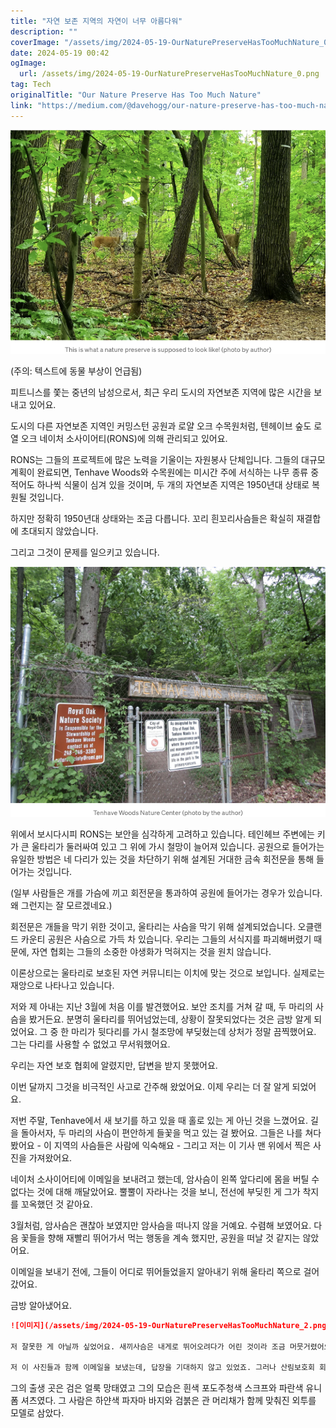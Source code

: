 ```yaml
---
title: "자연 보존 지역의 자연이 너무 아름다워"
description: ""
coverImage: "/assets/img/2024-05-19-OurNaturePreserveHasTooMuchNature_0.png"
date: 2024-05-19 00:42
ogImage: 
  url: /assets/img/2024-05-19-OurNaturePreserveHasTooMuchNature_0.png
tag: Tech
originalTitle: "Our Nature Preserve Has Too Much Nature"
link: "https://medium.com/@davehogg/our-nature-preserve-has-too-much-nature-410a69215aeb"
---
```



![이미지](/assets/img/2024-05-19-OurNaturePreserveHasTooMuchNature_0.png)

(주의: 텍스트에 동물 부상이 언급됨)

피트니스를 쫓는 중년의 남성으로서, 최근 우리 도시의 자연보존 지역에 많은 시간을 보내고 있어요.

도시의 다른 자연보존 지역인 커밍스턴 공원과 로얄 오크 수목원처럼, 텐헤이브 숲도 로열 오크 네이처 소사이어티(RONS)에 의해 관리되고 있어요.

<div class="content-ad"></div>

RONS는 그들의 프로젝트에 많은 노력을 기울이는 자원봉사 단체입니다. 그들의 대규모 계획이 완료되면, Tenhave Woods와 수목원에는 미시간 주에 서식하는 나무 종류 중 적어도 하나씩 식물이 심겨 있을 것이며, 두 개의 자연보존 지역은 1950년대 상태로 복원될 것입니다.

하지만 정확히 1950년대 상태와는 조금 다릅니다. 꼬리 흰꼬리사슴들은 확실히 재결합에 초대되지 않았습니다.

그리고 그것이 문제를 일으키고 있습니다.

![사진](/assets/img/2024-05-19-OurNaturePreserveHasTooMuchNature_1.png)

<div class="content-ad"></div>

위에서 보시다시피 RONS는 보안을 심각하게 고려하고 있습니다. 테인헤브 주변에는 키가 큰 울타리가 둘러싸여 있고 그 위에 가시 철망이 늘어져 있습니다. 공원으로 들어가는 유일한 방법은 네 다리가 있는 것을 차단하기 위해 설계된 거대한 금속 회전문을 통해 들어가는 것입니다.

(일부 사람들은 개를 가슴에 끼고 회전문을 통과하여 공원에 들어가는 경우가 있습니다. 왜 그런지는 잘 모르겠네요.)

회전문은 개들을 막기 위한 것이고, 울타리는 사슴을 막기 위해 설계되었습니다. 오클랜드 카운티 공원은 사슴으로 가득 차 있습니다. 우리는 그들의 서식지를 파괴해버렸기 때문에, 자연 협회는 그들의 소중한 야생화가 먹혀지는 것을 원치 않습니다.

이론상으로는 울타리로 보호된 자연 커뮤니티는 이치에 맞는 것으로 보입니다. 실제로는 재앙으로 나타나고 있습니다.

<div class="content-ad"></div>

저와 제 아내는 지난 3월에 처음 이를 발견했어요. 보안 조치를 거쳐 갈 때, 두 마리의 사슴을 봤거든요. 분명히 울타리를 뛰어넘었는데, 상황이 잘못되었다는 것은 금방 알게 되었어요. 그 중 한 마리가 뒷다리를 가시 철조망에 부딪혔는데 상처가 정말 끔찍했어요. 그는 다리를 사용할 수 없었고 무서워했어요.

우리는 자연 보호 협회에 알렸지만, 답변을 받지 못했어요.

이번 달까지 그것을 비극적인 사고로 간주해 왔었어요. 이제 우리는 더 잘 알게 되었어요.

저번 주말, Tenhave에서 새 보기를 하고 있을 때 홀로 있는 게 아닌 것을 느꼈어요. 길을 돌아서자, 두 마리의 사슴이 편안하게 들꽃을 먹고 있는 걸 봤어요. 그들은 나를 쳐다봤어요 - 이 지역의 사슴들은 사람에 익숙해요 - 그리고 저는 이 기사 맨 위에서 찍은 사진을 가져왔어요.

<div class="content-ad"></div>

네이처 소사이어티에 이메일을 보내려고 했는데, 암사슴이 왼쪽 앞다리에 몸을 버틸 수 없다는 것에 대해 깨달았어요. 뿔뿔이 자라나는 것을 보니, 전선에 부딪힌 게 그가 착지를 꼬옥했던 것 같아요.

3월처럼, 암사슴은 괜찮아 보였지만 암사슴을 떠나지 않을 거예요. 수렴해 보였어요. 다음 꽃들을 향해 재빨리 뛰어가서 먹는 행동을 계속 했지만, 공원을 떠날 것 같지는 않았어요.

이메일을 보내기 전에, 그들이 어디로 뛰어들었을지 알아내기 위해 울타리 쪽으로 걸어갔어요.

금방 알아냈어요.

<div class="content-ad"></div>

```markdown
![이미지](/assets/img/2024-05-19-OurNaturePreserveHasTooMuchNature_2.png)

저 잘못한 게 아닐까 싶었어요. 새끼사슴은 내게로 뛰어오려다가 어린 것이라 조금 머뭇거렸어요. 빼곡한 숲 속에서 어른 사슴 부모를 떠나지 않을 거 같아 마음이 더 아팠습니다.

저 이 사진들과 함께 이메일을 보냈는데, 답장을 기대하지 않고 있었죠. 그러나 산림보호회 회장님께서 두 마리 다쳐 각각의 자리에서 서 있을 수 없었다면 소식을 알려주셨습니다. 이런 일이 생겼을 때 RONS(어린이 자연 보호회)는 어떻게 대처하는지 물어보았습니다.
```  

<div class="content-ad"></div>

그의 출생 곳은 검은 얼룩 망태였고 그의 모습은 흰색 포도주청색 스크프와 파란색 유니폼 셔츠였다. 그 사람은 하얀색 파자마 바지와 검붉은 관 머리채가 함께 맞춰진 외투를 모델로 삼았다.